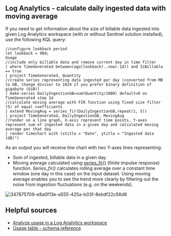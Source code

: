 ## Log Analytics - calculate daily ingested data with moving average

If you need to get information about the size of billable data ingested into given Log Analytics workspace (with or without Sentinel solution installed), use the following KQL query:

```
//configure lookback period
let lookback = 90d;
Usage
//include only billable data and remove current day in time filter
| where TimeGenerated between(ago(lookback)..now(-1d)) and IsBillable == true
| project TimeGenerated, Quantity
//create series representing data ingested per day (converted from MB to GB, change divisor to 1024 if you prefer binary definition of gigabyte (GiB))
| make-series DailyIngestionGB=sum(Quantity/1000) default=0 on TimeGenerated step 1d
//calculate moving average with FIR function using fixed size filter (5) of equal coefficients
| extend MovingAvg = series_fir(DailyIngestionGB,repeat(1, 5))
| project TimeGenerated, DailyIngestionGB, MovingAvg
//render on a line graph, X-axis represent time points, Y-axes represent sum of ingested data in a given day and calculated moving average per that day
| render timechart with (xtitle = "Date", ytitle = "Ingested data (GB)")
```
As an output you will receive line chart with two Y-axes lines representing:
- Sum of ingested, billable data in a given day.
- Moving average calculated using [series_fir()](https://learn.microsoft.com/en-us/azure/data-explorer/kusto/query/series-fir-function) (finite impulse response) function. _Series_fir()_ calculates rolling average over a constant time window (one day in this case) on the input dataset. Using moving average enables you to see the trend more clearly by filtering out the noise from ingestion fluctuations (e.g. on the weekends).

![347875709-e8a0f13e-a555-425a-b03f-8ebdf22c56d8](https://github.com/lucas-ko/MicrosoftCloudNotes/assets/58331927/bfeb9b06-1433-4a1c-88b8-455c9d7e064c)

## Helpful sources
- [Analyze usage in a Log Analytics workspace](https://learn.microsoft.com/en-us/azure/azure-monitor/logs/analyze-usage)
- [Usage table - schema reference](https://learn.microsoft.com/en-us/azure/azure-monitor/reference/tables/usage) 
